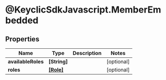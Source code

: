 # @KeyclicSdkJavascript.MemberEmbedded

## Properties
Name | Type | Description | Notes
------------ | ------------- | ------------- | -------------
**availableRoles** | **[String]** |  | [optional] 
**roles** | [**[Role]**](Role.md) |  | [optional] 


